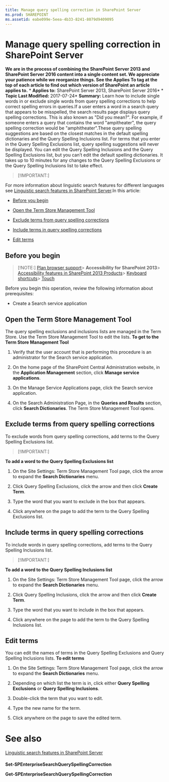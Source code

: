 ```yaml
---
title: Manage query spelling correction in SharePoint Server
ms.prod: SHAREPOINT
ms.assetid: eabe099e-5eea-4b33-8241-8079d9409095
---
```



# Manage query spelling correction in SharePoint Server
 **We are in the process of combining the SharePoint Server 2013 and SharePoint Server 2016 content into a single content set. We appreciate your patience while we reorganize things. See the Applies To tag at the top of each article to find out which version of SharePoint an article applies to.** * **Applies to:** SharePoint Server 2013, SharePoint Server 2016*  * **Topic Last Modified:** 2017-07-24* **Summary:** Learn how to include single words in or exclude single words from query spelling corrections to help correct spelling errors in queries.If a user enters a word in a search query that appears to be misspelled, the search results page displays query spelling corrections. This is also known as "Did you mean?". For example, if someone enters a query that contains the word "ampitheater", the query spelling correction would be "amphitheater".These query spelling suggestions are based on the closest matches in the default spelling dictionaries and the Query Spelling Inclusions list. For terms that you enter in the Query Spelling Exclusions list, query spelling suggestions will never be displayed. You can edit the Query Spelling Inclusions and the Query Spelling Exclusions list, but you can’t edit the default spelling dictionaries. It takes up to 10 minutes for any changes to the Query Spelling Exclusions or the Query Spelling Inclusions list to take effect.
> [!IMPORTANT:]

  
    
    

For more information about linguistic search features for different languages see  [Linguistic search features in SharePoint Server](html/linguistic-search-features-in-sharepoint-server.md).In this article:
-  [Before you begin](#begin)
    
  
-  [Open the Term Store Management Tool](#QS_OpenTS)
    
  
-  [Exclude terms from query spelling corrections](#QS_Exclude)
    
  
-  [Include terms in query spelling corrections](#QS_Include)
    
  
-  [Edit terms](#QS_Edit)
    
  

## Before you begin
<a name="begin"> </a>


> [!NOTE:]
>  [Plan browser support](https://go.microsoft.com/fwlink/p/?LinkId=246502)> **Accessibility for SharePoint 2013**>  [Accessibility features in SharePoint 2013 Products](https://go.microsoft.com/fwlink/p/?LinkId=246501)>  [Keyboard shortcuts](https://go.microsoft.com/fwlink/p/?LinkID=246504)>  [Touch](https://go.microsoft.com/fwlink/p/?LinkId=246506)
  
    
    

Before you begin this operation, review the following information about prerequisites:
- Create a Search service application
    
  

## Open the Term Store Management Tool
<a name="QS_OpenTS"> </a>

The query spelling exclusions and inclusions lists are managed in the Term Store. Use the Term Store Management Tool to edit the lists. **To get to the Term Store Management Tool**
1. Verify that the user account that is performing this procedure is an administrator for the Search service application. 
    
  
2. On the home page of the SharePoint Central Administration website, in the **Application Management** section, click **Manage service applications**.
    
  
3. On the Manage Service Applications page, click the Search service application.
    
  
4. On the Search Administration Page, in the **Queries and Results** section, click **Search Dictionaries**. The Term Store Management Tool opens.
    
  

## Exclude terms from query spelling corrections
<a name="QS_Exclude"> </a>

To exclude words from query spelling corrections, add terms to the Query Spelling Exclusions list.
> [!IMPORTANT:]

  
    
    

 **To add a word to the Query Spelling Exclusions list**
1. On the Site Settings: Term Store Management Tool page, click the arrow to expand the **Search Dictionaries** menu.
    
  
2. Click Query Spelling Exclusions, click the arrow and then click **Create Term**.
    
  
3. Type the word that you want to exclude in the box that appears. 
    
  
4. Click anywhere on the page to add the term to the Query Spelling Exclusions list.
    
  

## Include terms in query spelling corrections
<a name="QS_Include"> </a>

To include words in query spelling corrections, add terms to the Query Spelling Inclusions list.
> [!IMPORTANT:]

  
    
    

 **To add a word to the Query Spelling Inclusions list**
1. On the Site Settings: Term Store Management Tool page, click the arrow to expand the **Search Dictionaries** menu.
    
  
2. Click Query Spelling Inclusions, click the arrow and then click **Create Term**.
    
  
3. Type the word that you want to include in the box that appears. 
    
  
4. Click anywhere on the page to add the term to the Query Spelling Inclusions list.
    
  

## Edit terms
<a name="QS_Edit"> </a>

You can edit the names of terms in the Query Spelling Exclusions and Query Spelling Inclusions lists. **To edit terms**
1. On the Site Settings: Term Store Management Tool page, click the arrow to expand the **Search Dictionaries** menu.
    
  
2. Depending on which list the term is in, click either **Query Spelling Exclusions** or **Query Spelling Inclusions**.
    
  
3. Double-click the term that you want to edit. 
    
  
4. Type the new name for the term.
    
  
5. Click anywhere on the page to save the edited term.
    
  

# See also

#### 

 [Linguistic search features in SharePoint Server](html/linguistic-search-features-in-sharepoint-server.md)
  
    
    

#### 

 **Set-SPEnterpriseSearchQuerySpellingCorrection**
  
    
    
 **Get-SPEnterpriseSearchQuerySpellingCorrection**
  
    
    

  
    
    

